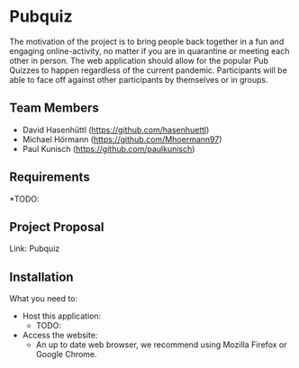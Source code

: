 # Pubquiz

The motivation of the project is to bring people back together in a fun and engaging online-activity, 
no matter if you are in quarantine or meeting each other in person.
The web application should allow for the popular Pub Quizzes to happen regardless of the current pandemic. 
Participants will be able to face off against other participants by themselves or in groups.

## Team Members
* David Hasenhüttl (https://github.com/hasenhuettl)
* Michael Hörmann  (https://github.com/Mhoermann97)
* Paul Kunisch     (https://github.com/paulkunisch)


## Requirements
*TODO:

## Project Proposal
Link: Pubquiz

## Installation

What you need to:
* Host this application:
    - TODO:
* Access the website:
    - An up to date web browser, we recommend using Mozilla Firefox or Google Chrome.
